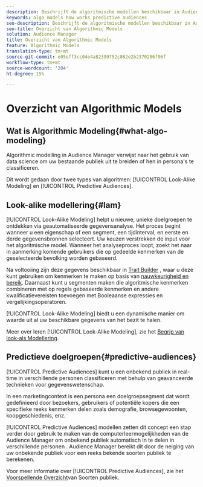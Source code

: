 ```yaml
---
description: Beschrijft de algoritmische modellen beschikbaar in Audience Manager.
keywords: algo models how works predictive audiences
seo-description: Beschrijft de algoritmische modellen beschikbaar in Audience Manager.
seo-title: Overzicht van Algorithmic Models
solution: Audience Manager
title: Overzicht van Algorithmic Models
feature: Algorithmic Models
translation-type: tm+mt
source-git-commit: e05eff3cc04e4a82399752c862e2b2370286f96f
workflow-type: tm+mt
source-wordcount: '284'
ht-degree: 15%

---
```



# Overzicht van Algorithmic Models

## Wat is Algorithmic Modeling{#what-algo-modeling}

Algorithmic modelling in Audience Manager verwijst naar het gebruik van data science om uw bestaande publiek uit te breiden of hen in persona&#39;s te classificeren.

Dit wordt gedaan door twee types van algoritmen: [!UICONTROL Look-Alike Modeling] en [!UICONTROL Predictive Audiences].

## Look-alike modellering{#lam}

[!UICONTROL Look-Alike Modeling] helpt u nieuwe, unieke doelgroepen te ontdekken via geautomatiseerde gegevensanalyse. Het proces begint wanneer u een eigenschap of een segment, een tijdinterval, en eerste en derde gegevensbronnen selecteert. Uw keuzen verstrekken de input voor het algoritmische model. Wanneer het analyseproces loopt, zoekt het naar in aanmerking komende gebruikers die op gedeelde kenmerken van de geselecteerde bevolking worden gebaseerd.

Na voltooiing zijn deze gegevens beschikbaar in [Trait Builder](../../features/traits/about-trait-builder.md) , waar u deze kunt gebruiken om kenmerken te maken op basis van [nauwkeurigheid en bereik](../../features/traits/trait-accuracy-reach.md). Daarnaast kunt u segmenten maken die algoritmische kenmerken combineren met op regels gebaseerde kenmerken en andere kwalificatievereisten toevoegen met Booleaanse expressies en vergelijkingsoperatoren.

[!UICONTROL Look-Alike Modeling] biedt u een dynamische manier om waarde uit al uw beschikbare gegevens van het bezit te halen.

Meer over leren [!UICONTROL Look-Alike Modeling], zie het [Begrip van look-als Modellering](understanding-models.md).

## Predictieve doelgroepen{#predictive-audiences}

[!UICONTROL Predictive Audiences] kunt u een onbekend publiek in real-time in verschillende personen classificeren met behulp van geavanceerde technieken voor gegevenswetenschap.

In een marketingcontext is een persona een doelgroepsegment dat wordt gedefinieerd door bezoekers, gebruikers of potentiële kopers die een specifieke reeks kenmerken delen zoals demografie, browsegewoonten, koopgeschiedenis, enz.

[!UICONTROL Predictive Audiences] modellen zetten dit concept een stap verder door gebruik te maken van de computerleermogelijkheden van de Audience Manager om onbekend publiek automatisch in te delen in verschillende personen . Audience Manager bereikt dit door de neiging van uw onbekende publiek voor een reeks bekende soorten publiek te berekenen.

Voor meer informatie over [!UICONTROL Predictive Audiences], zie het [Voorspellende Overzicht](predictive-audiences.md)van Soorten publiek.
